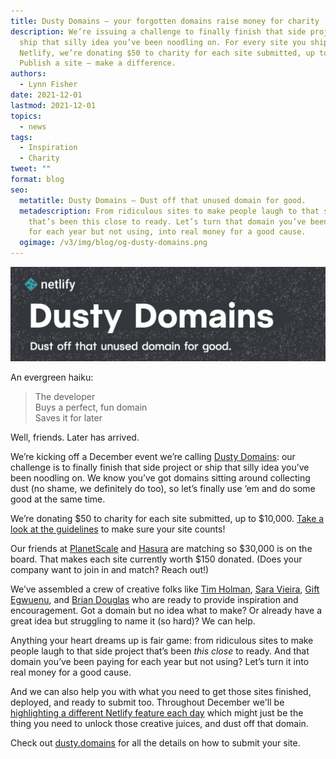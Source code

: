```yaml
---
title: Dusty Domains — your forgotten domains raise money for charity
description: We’re issuing a challenge to finally finish that side project or
  ship that silly idea you’ve been noodling on. For every site you ship to
  Netlify, we’re donating $50 to charity for each site submitted, up to $10,000.
  Publish a site — make a difference.
authors:
  - Lynn Fisher
date: 2021-12-01
lastmod: 2021-12-01
topics:
  - news
tags:
  - Inspiration
  - Charity
tweet: ""
format: blog
seo:
  metatitle: Dusty Domains — Dust off that unused domain for good.
  metadescription: From ridiculous sites to make people laugh to that side project
    that’s been this close to ready. Let’s turn that domain you’ve been paying
    for each year but not using, into real money for a good cause.
  ogimage: /v3/img/blog/og-dusty-domains.png
---
```

![Dusty Domains — Dust off that unused domain for good.](/v3/img/blog/banner-dusty-domains.jpg "Dusty Domains")

An evergreen haiku:

> The developer\
> Buys a perfect, fun domain\
> Saves it for later

Well, friends. Later has arrived.

We’re kicking off a December event we’re calling [Dusty Domains](https://dusty.domains): our challenge is to finally finish that side project or ship that silly idea you’ve been noodling on. We know you’ve got domains sitting around collecting dust (no shame, we definitely do too), so let’s finally use ‘em and do some good at the same time.

We’re donating $50 to charity for each site submitted, up to $10,000. [Take a look at the guidelines](https://dusty.domains) to make sure your site counts!

Our friends at [PlanetScale](https://planetscale.com/) and [Hasura](https://hasura.io/) are matching so $30,000 is on the board. That makes each site currently worth $150 donated. (Does your company want to join in and match? Reach out!)

We’ve assembled a crew of creative folks like [Tim Holman](https://twitter.com/twholman), [Sara Vieira](https://twitter.com/nikkitaftw?lang=en), [Gift Egwuenu](https://twitter.com/lauragift_), and [Brian Douglas](https://www.linkedin.com/in/brianldouglas/) who are ready to provide inspiration and encouragement. Got a domain but no idea what to make? Or already have a great idea but struggling to name it (so hard)? We can help.

Anything your heart dreams up is fair game: from ridiculous sites to make people laugh to that side project that’s been *this close* to ready. And that domain you’ve been paying for each year but not using? Let’s turn it into real money for a good cause.

And we can also help you with what you need to get those sites finished, deployed, and ready to submit too. Throughout December we'll be [highlighting a different Netlify feature each day](/blog/2021/12/01/highlighting-a-different-netlify-feature-each-day-in-december/) which might just be the thing you need to unlock those creative juices, and dust off that domain.

Check out [dusty.domains](https://dusty.domains) for all the details on how to submit your site.